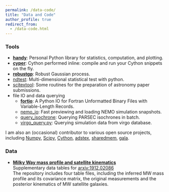 ```yaml
---
permalink: /data-code/
title: "Data and Code"
author_profile: true
redirect_from: 
  - /data-code.html
---
```


### Tools

- [**handy**](https://github.com/syrte/handy): Personal Python library for statistics, computation, and plotting.
- [**cyper**](https://github.com/syrte/cyper): Cython performed inline: compile and run your Cython snippets on the fly.
- [**robustgp**](https://github.com/syrte/robustgp): Robust Gaussian process.
- [ndtest](https://github.com/syrte/ndtest): Multi-dimensional statistical test with python.
- [scitextool](https://github.com/syrte/scitextool): Some routines for the preparation of astronomy paper submissions.
- file IO and data querying
    - [**fortio**](https://github.com/syrte/fortio): A Python IO for Fortran Unformatted Binary Files with Variable-Length Records.
    - [nemo_io](https://gist.github.com/syrte/028c5d7974c69db40a3208da47aba67a): Fast previewing and loading NEMO simulation snapshots.
    - [query_isochrone](https://github.com/syrte/query_isochrone): Querying PARSEC isochrones in batch.
    - [virgo_query.py](https://gist.github.com/syrte/d5b8a3e7067afba3e701d7620f1571e1): Querying simulation data from virgo database.

I am also an (occasional) contributor to various open source projects, including [Numpy](https://github.com/numpy/numpy), [Scipy](https://github.com/scipy/scipy), [Cython](https://github.com/cython/cython), [adstex](https://github.com/yymao/adstex), [sharedmem](https://github.com/rainwoodman/sharedmem), [gala](https://github.com/adrn/gala).


### Data

- [**Milky Way mass profile and satellite kinematics**](https://github.com/syrte/mw_sats_kin)  
  Supplementary data tables for [arxiv:1912.02086](https://ui.adsabs.harvard.edu/abs/2020ApJ...894...10L)  
  The repository includes four table files, including the inferred MW mass profile and its covariance matrix, the original measurements and the posterior kinematics of MW satellite galaxies.
